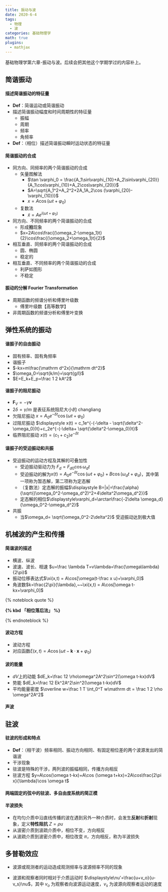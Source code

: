 ```yaml
---
title: 振动与波
date: 2020-6-4
tags:
  - 物理
  - 波
categories: 基础物理学
math: true
plugins:
  - mathjax
---
```


基础物理学第六章-振动与波。后续会把其他这个学期学过的内容补上。

<!-- more -->

## 简谐振动

#### 描述简谐振动的特征量

- **Def**：简谐运动或简谐振动
- 描述简谐振动幅度和时间周期性的特征量
  - 振幅
  - 周期
  - 频率
  - 角频率
- **Def**：（相位）描述简谐振动瞬时运动状态的特征量

#### 简谐振动的合成

- 同方向、同频率的两个简谐振动的合成
  - 矢量图解法
    - $\tan \varphi_0 = \frac{A_1\sin\varphi_{10}+A_2\sin\varphi_{20}}{A_1\cos\varphi_{10}+A_2\cos\varphi_{20}}$
    - $A=\sqrt{A_1^2+A_2^2+2A_1A_2\cos (\varphi_{20}-\varphi_{10})}$
    - $x=A\cos (\omega t+\varphi_0)$
  - 复数法
    - $\displaystyle\tilde x = Ae^{i(\omega t+\varphi_0)}$
- 同方向、不同频率的两个简谐振动的合成
  - 形成**拍**现象
  - $x=2A\cos\frac{(\omega_2-\omega_1)t}{2}\cos\frac{(\omega_2+\omega_1)t}{2}$
- 相互垂直、同频率的两个简谐振动的合成
  - 圆、椭圆
  - 稳定的
- 相互垂直、不同频率的两个简谐振动的合成
  - 利萨如图形
  - 不稳定

#### 振动的分解 Fourier Transformation

- 周期函数的频谱分析和傅里叶级数
  - 傅里叶级数【高等数学】
- 非周期函数的频谱分析和傅里叶变换

## 弹性系统的振动

#### 谐振子的自由振动

- 固有频率、固有角频率
- 谐振子
- $-kx=m\frac{\mathrm d^2x}{\mathrm dt^2}$
- $\omega_0=\sqrt{k/m}=\sqrt{g/l}$
- $E=E_k+E_p=\frac 1 2 kA^2$

#### 谐振子的阻尼振动

- $\boldsymbol F_V=-\gamma\boldsymbol v$
- $2\delta = \gamma/m$ 是表征系统阻尼大小的 changliang
- 欠阻尼振动 $x=A_0e^{-\delta t}\cos(\omega t+\varphi_0)$
- 过阻尼振动 $\displaystyle x(t) = c_1e^{-(-\delta - \sqrt{\delta^2-\omega_0})t}+c_2e^{-(-\delta+ \sqrt{\delta^2-\omega_0})t}$
- 临界阻尼振动 $x(t) = (c_1+c_2)e^{-\delta t}$

#### 谐振子的受迫振动和共振

- 受迫振动的运动方程及其解的可叠加性
  - 受迫振动驱动力为 $F_d= F_{d0}\cos \omega_dt$
  - 受迫振动的解为$x(t) = A_0e^{-\delta t}\cos (\omega t+\varphi_0)+B\cos(\omega_dt+\varphi_d)$，其中第一项称为暂态解，第二项称为定态解
  - （复数法）定态解的振幅$\displaystyle B=|x|=\frac{\alpha}{\sqrt{(\omega_0^2-\omega_d^2)^2+4\delta^2\omega_d^2}}$
  - 定态解的相位$\displaystyle\varphi_d=\arctan\frac{-2\delta \omega_d}{\omega_0^2-\omega_d^2}$
- 共振
  - 当$\omega_d= \sqrt{\omega_0^2-2\delta^2}$ 受迫振动达到极大值

## 机械波的产生和传播

#### 简谐波的描述

- 横波、纵波
- 波速、波长、相速 $u=\frac \lambda T=v\lambda=\frac{\omega\lambda}{2\pi}$
- 振动位移表达式$\xi(x,t) = A\cos[\omega(t-\frac x u)+\varphi_0]$
- 角波数$k=\frac{2\pi}{\lambda},~~\xi(x,t) = A\cos[\omega t-kx+\varphi_0]$

{% noteblock quote %}

**{% kbd 「相位落后法」 %}**

{% endnoteblock %}

#### 波动方程

- 波动方程
- 对应函数$\xi(x,t) = A\cos(\omega t-\boldsymbol k\cdot \boldsymbol x+\varphi_0)$

#### 波的能量

- $dV$上的动能 $dE_k=\frac 12 \rho\omega^2A^2\sin^2(\omega t-kx)dV$
- 势能 $dE_k=\frac 12 Ek^2A^2\sin^2(\omega t-kx)dV$
- 平均能量密度 $\overline w=\frac 1 T \int_0^T w\mathrm dt = \frac 1 2 \rho \omega^2A^2$

#### 声波

## 驻波

#### 驻波的形成和特点

- **Def**：（相干波）频率相同、振动方向相同、有固定相位差的两个波源发出的简谐波
- 干涉现象
- 驻波是特殊的干涉，两列波的振幅相同，传播方向相反
- 驻波方程 $y=A\cos(\omega t-kx)+A\cos (\omega t+kx)=2A\cos\frac{2\pi x}{\lambda}\cos \omega t$

#### 两端固定的弦中的驻波、多自由度系统的简正模

#### 半波损失

- 在均匀介质中沿直线传播的波在遇到另外一种介质时，会发生**反射**和**折射**现象，定义**特性阻抗** $Z=\rho u$
- 从波密介质到波疏介质中，相位不变，方向相反
- 从波疏介质到波密介质中，相位改变 $\pi$，方向相反，称为半波损失

## 多普勒效应

- 波源或观测者的运动造成观测频率与波源频率不同的现象

- 波源和观察者同时相对于介质运动时 $\displaystyle\nu'=\frac{u+v_o}{u-v_s}\nu$，其中 $v_o$ 为观察者向波源运动速度，$v_s$ 为波源向观察者运动的速度
